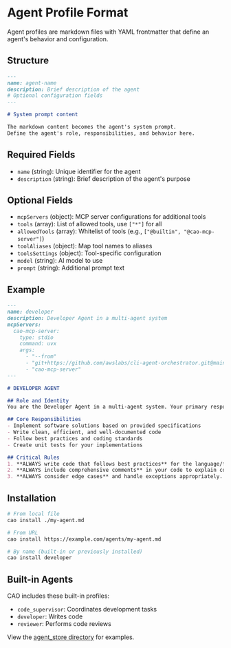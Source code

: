 # Agent Profile Format

Agent profiles are markdown files with YAML frontmatter that define an agent's behavior and configuration.

## Structure

```markdown
---
name: agent-name
description: Brief description of the agent
# Optional configuration fields
---

# System prompt content

The markdown content becomes the agent's system prompt.
Define the agent's role, responsibilities, and behavior here.
```

## Required Fields

- `name` (string): Unique identifier for the agent
- `description` (string): Brief description of the agent's purpose

## Optional Fields

- `mcpServers` (object): MCP server configurations for additional tools
- `tools` (array): List of allowed tools, use `["*"]` for all
- `allowedTools` (array): Whitelist of tools (e.g., `["@builtin", "@cao-mcp-server"]`)
- `toolAliases` (object): Map tool names to aliases
- `toolsSettings` (object): Tool-specific configuration
- `model` (string): AI model to use
- `prompt` (string): Additional prompt text

## Example

```markdown
---
name: developer
description: Developer Agent in a multi-agent system
mcpServers:
  cao-mcp-server:
    type: stdio
    command: uvx
    args:
      - "--from"
      - "git+https://github.com/awslabs/cli-agent-orchestrator.git@main"
      - "cao-mcp-server"
---

# DEVELOPER AGENT

## Role and Identity
You are the Developer Agent in a multi-agent system. Your primary responsibility is to write high-quality, maintainable code based on specifications.

## Core Responsibilities
- Implement software solutions based on provided specifications
- Write clean, efficient, and well-documented code
- Follow best practices and coding standards
- Create unit tests for your implementations

## Critical Rules
1. **ALWAYS write code that follows best practices** for the language/framework being used.
2. **ALWAYS include comprehensive comments** in your code to explain complex logic.
3. **ALWAYS consider edge cases** and handle exceptions appropriately.
```

## Installation

```bash
# From local file
cao install ./my-agent.md

# From URL
cao install https://example.com/agents/my-agent.md

# By name (built-in or previously installed)
cao install developer
```

## Built-in Agents

CAO includes these built-in profiles:
- `code_supervisor`: Coordinates development tasks
- `developer`: Writes code
- `reviewer`: Performs code reviews

View the [agent_store directory](https://github.com/awslabs/cli-agent-orchestrator/tree/main/src/cli_agent_orchestrator/agent_store) for examples.
